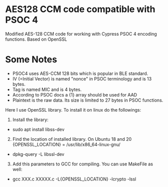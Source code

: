 # AES128 CCM code compatible with PSOC 4 
Modified AES-128 CCM code for working with Cypress PSOC 4 encoding functions. Based on OpenSSL

# Some Notes
 * PSOC4 uses AES-CCM 128 bits which is popular in BLE standard.
 * IV (=Initial Vector) is named "nonce" in PSOC terminology and is 13 bytes.
 * Tag is named MIC and is 4 bytes.
 * According to PSOC docs a {1} array should be used for AAD
 * Plaintext is the raw data. Its size is limited to 27 bytes in PSOC functions.
 
 Here I use OpenSSL library. To install it on linux do the followings:
 
 1. Install the library:
 * sudo apt install libss-dev
 2. Find the location of installed library. On Ubuntu 18 and 20 {OPENSSL_LOCATION} = /usr/lib/x86_64-linux-gnu/
 * dpkg-query -L libssl-dev
 3. Add this parameters to GCC for compiling. You can use MakeFile as well:
 * gcc XXX.c XXXXX.c -L{OPENSSL_LOCATION} -lcrypto -lssl
  
 
